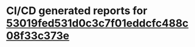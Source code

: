 # CI/CD generated reports for [53019fed531d0c3c7f01eddcfc488c08f33c373e](https://github.com/hydephp/develop/commit/53019fed531d0c3c7f01eddcfc488c08f33c373e)
